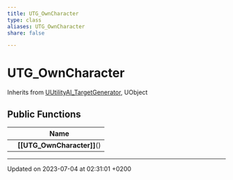 ```yaml
---
title: UTG_OwnCharacter
type: class
aliases: UTG_OwnCharacter
share: false

---
```


# UTG_OwnCharacter





Inherits from [UUtilityAI_TargetGenerator](/docs/SDK/Source/Classes/classUUtilityAI__TargetGenerator.md), UObject

## Public Functions

|                | Name           |
| -------------- | -------------- |
| | **[[UTG_OwnCharacter]]**() |

-------------------------------

Updated on 2023-07-04 at 02:31:01 +0200